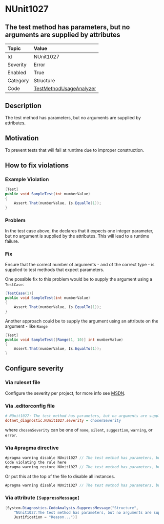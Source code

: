 # NUnit1027

## The test method has parameters, but no arguments are supplied by attributes

| Topic    | Value
| :--      | :--
| Id       | NUnit1027
| Severity | Error
| Enabled  | True
| Category | Structure
| Code     | [TestMethodUsageAnalyzer](https://github.com/nunit/nunit.analyzers/blob/3.8.0/src/nunit.analyzers/TestMethodUsage/TestMethodUsageAnalyzer.cs)

## Description

The test method has parameters, but no arguments are supplied by attributes.

## Motivation

To prevent tests that will fail at runtime due to improper construction.

## How to fix violations

### Example Violation

```csharp
[Test]
public void SampleTest(int numberValue)
{
    Assert.That(numberValue, Is.EqualTo(1));
}
```

### Problem

In the test case above, the declares that it expects one integer parameter, but no argument is supplied by the
attributes. This will lead to a runtime failure.

### Fix

Ensure that the correct number of arguments - and of the correct type - is supplied to test methods that expect
parameters.

One possible fix to this problem would be to supply the argument using a `TestCase`:

```csharp
[TestCase(1)]
public void SampleTest(int numberValue)
{
    Assert.That(numberValue, Is.EqualTo(1));
}
```

Another approach could be to supply the argument using an attribute on the argument - like `Range`

```csharp
[Test]
public void SampleTest([Range(1, 10)] int numberValue)
{
    Assert.That(numberValue, Is.EqualTo(1));
}
```

<!-- start generated config severity -->
## Configure severity

### Via ruleset file

Configure the severity per project, for more info see
[MSDN](https://learn.microsoft.com/en-us/visualstudio/code-quality/using-rule-sets-to-group-code-analysis-rules?view=vs-2022).

### Via .editorconfig file

```ini
# NUnit1027: The test method has parameters, but no arguments are supplied by attributes
dotnet_diagnostic.NUnit1027.severity = chosenSeverity
```

where `chosenSeverity` can be one of `none`, `silent`, `suggestion`, `warning`, or `error`.

### Via #pragma directive

```csharp
#pragma warning disable NUnit1027 // The test method has parameters, but no arguments are supplied by attributes
Code violating the rule here
#pragma warning restore NUnit1027 // The test method has parameters, but no arguments are supplied by attributes
```

Or put this at the top of the file to disable all instances.

```csharp
#pragma warning disable NUnit1027 // The test method has parameters, but no arguments are supplied by attributes
```

### Via attribute `[SuppressMessage]`

```csharp
[System.Diagnostics.CodeAnalysis.SuppressMessage("Structure",
    "NUnit1027:The test method has parameters, but no arguments are supplied by attributes",
    Justification = "Reason...")]
```
<!-- end generated config severity -->

